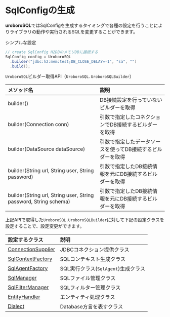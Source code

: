 # SqlConfigの生成

**uroboroSQL**ではSqlConfigを生成するタイミングで各種の設定を行うことによりライブラリの動作や実行されるSQLを変更することができます。

シンプルな設定

```java
// create SqlConfig H2DBのメモリDBに接続する
SqlConfig config = UroboroSQL
  .builder("jdbc:h2:mem:test;DB_CLOSE_DELAY=-1", "sa", "")
  .build();
```

`UroboroSQL`ビルダー取得API（`UroboroSQL.UroboroSQLBuilder`）

|メソッド名|説明|
|:--|:--|
|builder()|DB接続設定を行っていないビルダーを取得|
|builder(Connection conn)|引数で指定したコネクションでDB接続するビルダーを取得|
|builder(DataSource dataSource)|引数で指定したデータソースを使ってDB接続するビルダーを取得|
|builder(String url, String user, String password)|引数で指定したDB接続情報を元にDB接続するビルダーを取得|
|builder(String url, String user, String password, String schema)|引数で指定したDB接続情報を元にDB接続するビルダーを取得|

上記APIで取得した`UroboroSQL.UroboroSQLBuilder`に対して下記の設定クラスを設定することで、設定変更ができます。

|設定するクラス|説明|
|:--|:--|
|[ConnectionSupplier](./connection-supplier.md#connectionsupplier)|JDBCコネクション提供クラス|
|[SqlContextFactory](./sql-context-factory.md#sqlcontextfactory)|SQLコンテキスト生成クラス|
|[SqlAgentFactory](./sql-agent-factory.md#sqlagentfactory)|SQL実行クラス(`SqlAgent`)生成クラス|
|[SqlManager](./sql-manager.md#sqlmanager)|SQLファイル管理クラス|
|[SqlFilterManager](./sql-filter-manager.md#sqlfiltermanager)|SQLフィルター管理クラス|
|[EntityHandler](./entity-handler.md#entityhandler)|エンティティ処理クラス|
|[Dialect](./dialect.md#dialect)|Database方言を表すクラス|
